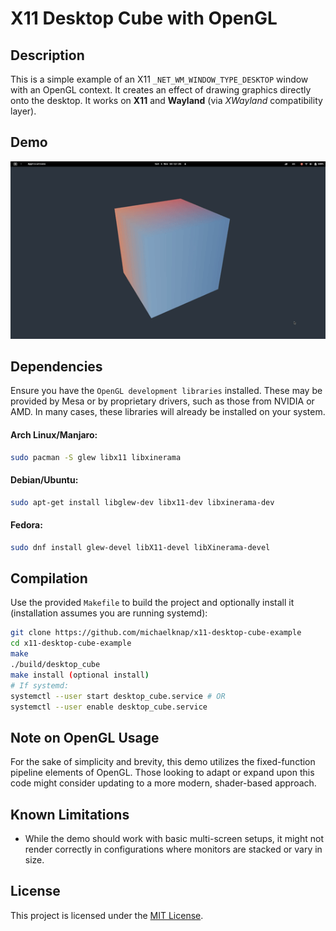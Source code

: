 # X11 Desktop Cube with OpenGL

## Description

This is a simple example of an X11 `_NET_WM_WINDOW_TYPE_DESKTOP` window with an OpenGL context. It creates an effect of drawing graphics directly onto the desktop. It works on **X11** and **Wayland** (via *XWayland* compatibility layer).

## Demo

![](screenshots/24fps.gif)


## Dependencies

Ensure you have the `OpenGL development libraries` installed. These may be provided by Mesa or by proprietary drivers, such as those from NVIDIA or AMD. In many cases, these libraries will already be installed on your system.

#### Arch Linux/Manjaro:
```bash
sudo pacman -S glew libx11 libxinerama
```
#### Debian/Ubuntu:
```bash
sudo apt-get install libglew-dev libx11-dev libxinerama-dev
```
#### Fedora:
```bash
sudo dnf install glew-devel libX11-devel libXinerama-devel
```

## Compilation

Use the provided `Makefile` to build the project and optionally install it (installation assumes you are running systemd):

```bash
git clone https://github.com/michaelknap/x11-desktop-cube-example
cd x11-desktop-cube-example
make
./build/desktop_cube
make install (optional install)
# If systemd:
systemctl --user start desktop_cube.service # OR
systemctl --user enable desktop_cube.service
```

## Note on OpenGL Usage

For the sake of simplicity and brevity, this demo utilizes the fixed-function pipeline elements of OpenGL. Those looking to adapt or expand upon this code might consider updating to a more modern, shader-based approach.

## Known Limitations

- While the demo should work with basic multi-screen setups, it might not render correctly in configurations where monitors are stacked or vary in size.


## License

This project is licensed under the [MIT License](LICENSE).